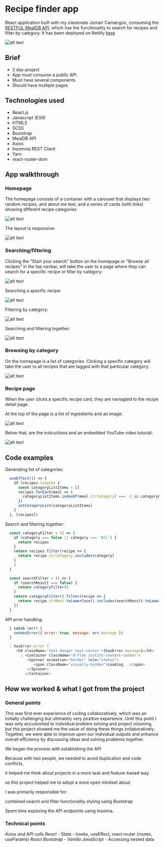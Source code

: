 # Recipe finder app 
React application built with my classmate Jomari Camangon, consuming the [RESTFUL MealDB API](https://www.themealdb.com/api.php), which has the functionality to search for recipes and filter by category. It has been deployed on Netlify [here](https://restipe-app.netlify.app/)

![alt text](https://res.cloudinary.com/di7ndofao/image/upload/v1648129768/Habit_tracker_app/Screenshot_2022-03-24_at_13.48.35_o2t0e3.png "Homepage")

Brief
----
* 2 day-project
* App must consume a public API
* Must have several components
* Should have multiple pages

Technologies used
----
* React.js
* Javascript (ES6)
* HTML5
* SCSS
* Bootstrap
* MealDB API
* Axios
* Insomnia REST Client
* Yarn
* react-router-dom

App walkthrough
----
### Homepage
The homepage consists of a container with a carousel that displays two random recipes, and about me text, and a series of cards (with links) showing different recipe categories

![alt text](https://res.cloudinary.com/di7ndofao/image/upload/v1648129768/Habit_tracker_app/Screenshot_2022-03-24_at_13.48.35_o2t0e3.png "Homepage")

The layout is responsive:

![alt text](https://res.cloudinary.com/di7ndofao/image/upload/v1648134289/Habit_tracker_app/Screenshot_2022-03-24_at_15.04.14_gzlfhw.png "Responsive Homepage")

### Searching/filtering
Clicking the "Start your search" button on the homepage or "Browse all recipes" in the top navbar, will take the user to a page where they can search for a specific recipe or filter by category:

![alt text](https://res.cloudinary.com/di7ndofao/image/upload/v1647454416/Screenshot_2022-03-16_at_18.11.05_abysvi.png "Search page")

Searching a specific recipe:

![alt text](https://res.cloudinary.com/di7ndofao/image/upload/v1648131295/Habit_tracker_app/Screenshot_2022-03-24_at_14.14.34_vxfgvp.png "Search functionality")

Filtering by category:

![alt text](https://res.cloudinary.com/di7ndofao/image/upload/v1648131397/Habit_tracker_app/Screenshot_2022-03-24_at_14.16.02_t9b75n.png "Filter functionality")

Searching and filtering together:

![alt text](https://res.cloudinary.com/di7ndofao/image/upload/v1648131301/Habit_tracker_app/Screenshot_2022-03-24_at_14.14.02_fwavvd.png "Search and filter")

### Browsing by category

On the homepage is a list of categories. Clicking a specific category will take the user to all recipes that are tagged with that particular category:

![alt text](https://res.cloudinary.com/di7ndofao/image/upload/v1648131464/Habit_tracker_app/Screenshot_2022-03-24_at_14.17.16_rijsuy.png "Browse by category")

### Recipe page

When the user clicks a specific recipe card, they are naviagted to the recipe detail page.

At the top of the page is a list of ingredients and an image:

![alt text](https://res.cloudinary.com/di7ndofao/image/upload/v1648131605/Habit_tracker_app/Screenshot_2022-03-24_at_14.19.29_lesvlc.png "Recipe page 1")

Below that, are the instructions and an embedded YouTube video tutorial:

![alt text](https://res.cloudinary.com/di7ndofao/image/upload/v1648131606/Habit_tracker_app/Screenshot_2022-03-24_at_14.19.35_awkwc4.png "Recipe page 2")

Code examples
----
Generating list of categories:
```javascript
  useEffect(() => {
    if (recipes.length) {
      const categoryListItems = []
      recipes.forEach(meal => {
        categoryListItems.indexOf(meal.strCategory) === -1 && categoryListItems.push(meal.strCategory)
      })
      setCategoryList(categoryListItems)
    }
  }, [recipes])
```
Search and filtering together:
```javascript
  const categoryFilter = () => {
    if (category === false || category === 'All') {
      return recipes
    }
    return recipes.filter(recipe => {
      return recipe.strCategory.includes(category)
    }
    )
  }
```
```javascript
  const searchFilter = () => {
    if (searchResult === false) {
      return categoryFilter()
    }
    return categoryFilter().filter(recipe => {
      return recipe.strMeal.toLowerCase().includes(searchResult.toLowerCase())
    })
  }
```
API error handling:
```javascript
  } catch (err) {
    setHasError({ error: true, message: err.message })
  }
```

```javascript
  : hasError.error ?
     <h4 className='text-danger text-center'>{hasError.message}</h4>
       : <Container className='d-flex justify-content-center'>
          <Spinner animation="border" role="status">
             <span className="visually-hidden">Loading...</span>
          </Spinner>
         </Container>
```


How we worked & what I got from the project
----
### General points
This was first ever experience of coding collaboratively, which was an initially challenging but ultimately very positive experience. Until this point I was only accustomed to individual problem solving and project visioning, but this project showed me the value of doing these things collaboratively. Together, we were able to improve upon our individual outputs and enhance overall efficiency by discussing ideas and solving problems together.

We began the process with establishing the API

Because with two people, we needed to avoid duplication and code conflicts, 

it helped me think about projects in a more task and feature-based way.

so this project helped me to adopt a more open mindset about 

I was primarily responsible for:

combined search and filter functionality
styling using Bootstrap


Spent time exploring the API endpoints using Insomia.

### Technical points

*Axios and API calls*
*React* - State - hooks, useEffect, react router (routes, useParams)
*React Bootstrap* - 
*Vanilla JavaScript* - Accessing nested data
